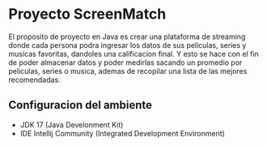 # Proyecto ScreenMatch
<p>
El proposito de proyecto en Java es crear una plataforma de streaming donde cada persona podra ingresar los datos de sus peliculas, series y musicas favoritas, dandoles una calificacion final.
Y esto se hace con el fin de poder almacenar datos y poder medirlas sacando un promedio por peliculas, series o musica,  ademas de recopilar una lista de las mejores recomendadas.
</p>
<h2> Configuracion del ambiente </h2>
<ul> 
  <li>JDK 17 (Java Develonment Kit)</li>
  <li>IDE Intellij Community (Integrated Development Environment)</li> 
</ul>
